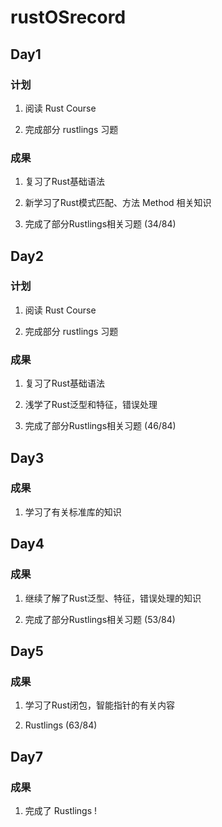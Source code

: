 # rustOSrecord

## Day1

### 计划

1. 阅读 Rust Course

2. 完成部分 rustlings 习题

### 成果

1. 复习了Rust基础语法

2. 新学习了Rust模式匹配、方法 Method 相关知识

3. 完成了部分Rustlings相关习题 (34/84)

## Day2

### 计划

1. 阅读 Rust Course

2. 完成部分 rustlings 习题

### 成果

1. 复习了Rust基础语法

2. 浅学了Rust泛型和特征，错误处理

3. 完成了部分Rustlings相关习题 (46/84)

## Day3

### 成果
1. 学习了有关标准库的知识

## Day4

### 成果

1. 继续了解了Rust泛型、特征，错误处理的知识

2. 完成了部分Rustlings相关习题 (53/84)

## Day5

### 成果

1. 学习了Rust闭包，智能指针的有关内容

2. Rustlings (63/84)

## Day7

### 成果

1. 完成了 Rustlings !  
